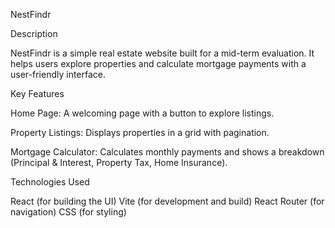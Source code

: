 NestFindr

Description

NestFindr is a simple real estate website built for a mid-term evaluation. It helps users explore properties and calculate mortgage payments with a user-friendly interface.

Key Features

Home Page: A welcoming page with a button to explore listings.

Property Listings: Displays properties in a grid with pagination.

Mortgage Calculator: Calculates monthly payments and shows a breakdown (Principal & Interest, Property Tax, Home Insurance).

Technologies Used

React (for building the UI)
Vite (for development and build)
React Router (for navigation)
CSS (for styling)